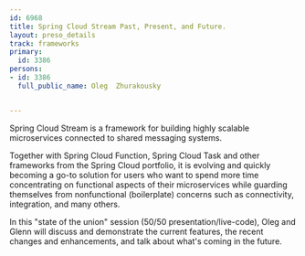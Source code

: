 ---
id: 6968
title: Spring Cloud Stream Past, Present, and Future.
layout: preso_details
track: frameworks
primary:
  id: 3386
persons:
- id: 3386
  full_public_name: Oleg  Zhurakousky

---
Spring Cloud Stream is a framework for building highly scalable microservices connected to shared messaging systems.
Together with Spring Cloud Function, Spring Cloud Task and other frameworks from the Spring Cloud portfolio, it is evolving and quickly becoming a go-to solution for users who want to spend more time concentrating on functional aspects of their microservices while guarding themselves from nonfunctional (boilerplate) concerns such as connectivity, integration, and many others.
In this "state of the union" session (50/50 presentation/live-code), Oleg and Glenn will discuss and demonstrate the current features, the recent changes and enhancements, and talk about what's coming in the future.